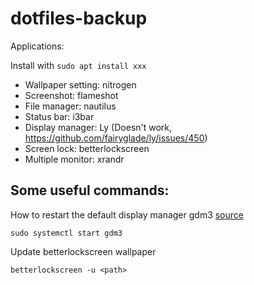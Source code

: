# dotfiles-backup
Applications:

Install with `sudo apt install xxx`

- Wallpaper setting: nitrogen
- Screenshot: flameshot
- File manager: nautilus
- Status bar: i3bar
- Display manager: Ly (Doesn't work, https://github.com/fairyglade/ly/issues/450)
- Screen lock: betterlockscreen
- Multiple monitor: xrandr

## Some useful commands:
How to restart the default display manager gdm3 [source](https://askubuntu.com/q/1361285)
```
sudo systemctl start gdm3
```

Update betterlockscreen wallpaper
```
betterlockscreen -u <path>
```
